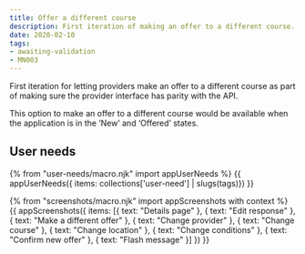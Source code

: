 ```yaml
---
title: Offer a different course
description: First iteration of making an offer to a different course.
date: 2020-02-10
tags:
- awaiting-validation
- MN003
---
```


First iteration for letting providers make an offer to a different course as part of making sure the provider interface has parity with the API.

This option to make an offer to a different course would be available when the application is in the ‘New’ and ‘Offered’ states.

## User needs

{% from "user-needs/macro.njk" import appUserNeeds %}
{{ appUserNeeds({ items: collections['user-need'] | slugs(tags)}) }}

{% from "screenshots/macro.njk" import appScreenshots with context %}
{{ appScreenshots({
  items: [{
    text: "Details page"
  }, {
    text: "Edit response"
  }, {
    text: "Make a different offer"
  }, {
    text: "Change provider"
  }, {
    text: "Change course"
  }, {
    text: "Change location"
  }, {
    text: "Change conditions"
  }, {
    text: "Confirm new offer"
  }, {
    text: "Flash message"
  }]
}) }}
